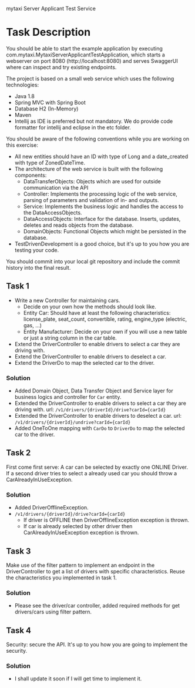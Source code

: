 mytaxi Server Applicant Test Service

# Task Description
You should be able to start the example application by executing com.mytaxi.MytaxiServerApplicantTestApplication, which starts a webserver on port 8080 (http://localhost:8080) and serves SwaggerUI where can inspect and try existing endpoints.

The project is based on a small web service which uses the following technologies:

* Java 1.8
* Spring MVC with Spring Boot
* Database H2 (In-Memory)
* Maven
* Intellij as IDE is preferred but not mandatory. We do provide code formatter for intellij and eclipse in the etc folder.


You should be aware of the following conventions while you are working on this exercise:

 * All new entities should have an ID with type of Long and a date_created with type of ZonedDateTime.
 * The architecture of the web service is built with the following components:
 	* DataTransferObjects: Objects which are used for outside communication via the API
   * Controller: Implements the processing logic of the web service, parsing of parameters and validation of in- and outputs.
   * Service: Implements the business logic and handles the access to the DataAccessObjects.
   * DataAccessObjects: Interface for the database. Inserts, updates, deletes and reads objects from the database.
   * DomainObjects: Functional Objects which might be persisted in the database.
 * TestDrivenDevelopment is a good choice, but it's up to you how you are testing your code.

You should commit into your local git repository and include the commit history into the final result.

## Task 1
 * Write a new Controller for maintaining cars.
   * Decide on your own how the methods should look like.
   * Entity Car: Should have at least the following characteristics: license_plate, seat_count, convertible, rating, engine_type (electric, gas, ...)
   * Entity Manufacturer: Decide on your own if you will use a new table or just a string column in the car table.
 * Extend the DriverController to enable drivers to select a car they are driving with.
 * Extend the DriverController to enable drivers to deselect a car.
 * Extend the DriverDo to map the selected car to the driver.
 
### Solution
 * Added Domain Object, Data Transfer Object and Service layer for business logics and controller for `Car` entity.
 * Extended the DriverController to enable drivers to select a car they are driving with. url: `/v1/drivers/{driverId}/drive?carId={carId}`
 * Extended the DriverController to enable drivers to deselect a car. url: `/v1/drivers/{driverId}/undrive?carId={carId}`
 * Added OneToOne mapping with `CarDo` to `DriverDo` to map the selected car to the driver.
 
## Task 2
First come first serve: A car can be selected by exactly one ONLINE Driver. If a second driver tries to select a already used car you should throw a CarAlreadyInUseException.

### Solution
 * Added DriverOfflineException.
 * `/v1/drivers/{driverId}/drive?carId={carId}` 
   * If driver is OFFLINE then DriverOfflineException exception is thrown.
   * If car is already selected by other driver then CarAlreadyInUseException exception is thrown.

## Task 3
Make use of the filter pattern to implement an endpoint in the DriverController to get a list of drivers with specific characteristics. Reuse the characteristics you implemented in task 1.

### Solution
 * Please see the driver/car controller, added required methods for get drivers/cars using filter pattern.

## Task 4
Security: secure the API. It's up to you how you are going to implement the security.

### Solution
 * I shall update it soon if I will get time to implement it.

